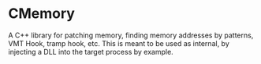 # CMemory
A C++ library for patching memory, finding memory addresses by patterns, VMT Hook, tramp hook, etc.
This is meant to be used as internal, by injecting a DLL into the target process by example.
